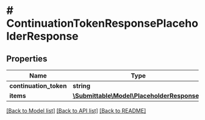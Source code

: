 # # ContinuationTokenResponsePlaceholderResponse

## Properties

Name | Type | Description | Notes
------------ | ------------- | ------------- | -------------
**continuation_token** | **string** |  | [optional]
**items** | [**\Submittable\Model\PlaceholderResponse[]**](PlaceholderResponse.md) |  | [optional]

[[Back to Model list]](../../README.md#models) [[Back to API list]](../../README.md#endpoints) [[Back to README]](../../README.md)
